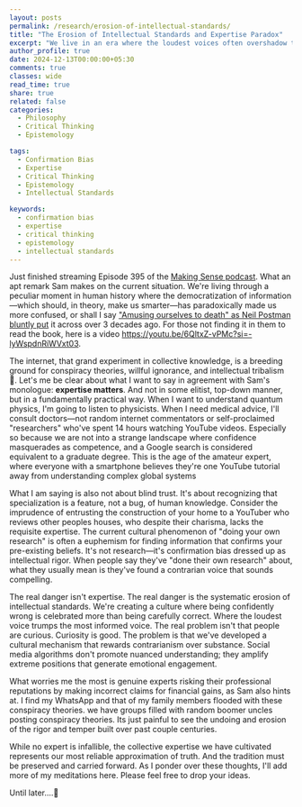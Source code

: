 ```yaml
---
layout: posts
permalink: /research/erosion-of-intellectual-standards/
title: "The Erosion of Intellectual Standards and Expertise Paradox"
excerpt: "We live in an era where the loudest voices often overshadow true expertise, maintaining rigorous intellectual standards is more crucial than ever. In this post, i pondered over Episode 395 of Making Sense podcast."
author_profile: true
date: 2024-12-13T00:00:00+05:30
comments: true
classes: wide
read_time: true
share: true
related: false
categories:
  - Philosophy
  - Critical Thinking
  - Epistemology

tags:
  - Confirmation Bias
  - Expertise
  - Critical Thinking
  - Epistemology
  - Intellectual Standards

keywords:
  - confirmation bias
  - expertise
  - critical thinking
  - epistemology
  - intellectual standards
---
```


Just finished streaming Episode 395 of the [Making Sense podcast](https://www.youtube.com/watch?v=3B0lXRigHiE). What an apt remark Sam makes on the current situation. We're living through a peculiar moment in human history where the democratization of information—which should, in theory, make us smarter—has paradoxically made us more confused, or shall I say ["Amusing ourselves to death" as Neil Postman bluntly put](https://www.goodreads.com/book/show/74034.Amusing_Ourselves_to_Death) it across over 3 decades ago. For those not finding it in them to read the book, here is a video https://youtu.be/6QltxZ-vPMc?si=-lyWspdnRiWVxt03.

The internet, that grand experiment in collective knowledge, is a breeding ground for conspiracy theories, willful ignorance, and intellectual tribalism 🤡. Let's me be clear about what I want to say in agreement with Sam's monologue: **expertise matters**. And not in some elitist, top-down manner, but in a fundamentally practical way. When I want to understand quantum physics, I'm going to listen to physicists. When I need medical advice, I'll consult doctors—not random internet commentators or self-proclaimed "researchers" who've spent 14 hours watching YouTube videos. Especially so because we are not into a strange landscape where confidence masquerades as competence, and a Google search is considered equivalent to a graduate degree. This is the age of the amateur expert, where everyone with a smartphone believes they're one YouTube tutorial away from understanding complex global systems

What I am saying is also not about blind trust. It's about recognizing that specialization is a feature, not a bug, of human knowledge. Consider the imprudence of entrusting the  construction of your home to a YouTuber who reviews other peoples houses, who despite their charisma, lacks the requisite expertise. The current cultural phenomenon of "doing your own research" is often a euphemism for finding information that confirms your pre-existing beliefs. It's not research—it's confirmation bias dressed up as intellectual rigor. When people say they've "done their own research" about, what they usually mean is they've found a contrarian voice that sounds compelling.

The real danger isn't expertise. The real danger is the systematic erosion of intellectual standards. We're creating a culture where being confidently wrong is celebrated more than being carefully correct. Where the loudest voice trumps the most informed voice. The real problem isn't that people are curious. Curiosity is good. The problem is that we've developed a cultural mechanism that rewards contrarianism over substance. Social media algorithms don't promote nuanced understanding; they amplify extreme positions that generate emotional engagement.

What worries me the most is genuine experts risking their professional reputations by making incorrect claims for financial gains, as Sam also hints at. I find my WhatsApp and that of my family members flooded with these conspiracy theories. we have groups filled with random boomer uncles posting conspiracy theories. Its just painful to see the undoing and erosion of the rigor and temper built over past couple centuries. 

While no expert is infallible, the collective expertise we have cultivated represents our most reliable approximation of truth. And the tradition must be preserved and carried forward. As I ponder over these thoughts, I'll add more of my meditations here. Please feel free to drop your ideas. 

Until later....🖖